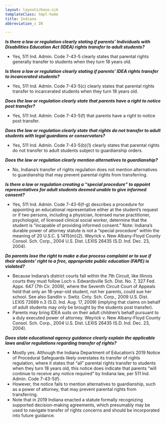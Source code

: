 ```yaml
---
layout: layouts/base.njk
templateClass: tmpl-home
title: Indiana
abbreviation_: IN

---
```

**_Is there a law or regulation clearly stating if parents’ Individuals with Disabilities Education Act (IDEA) rights transfer to adult students?_**

* Yes, 511 Ind. Admin. Code 7-43-5 clearly states that parental rights generally transfer to students when they turn 18 years old.

**_Is there a law or regulation clearly stating if parents’ IDEA rights transfer to incarcerated students?_**	

* Yes, 511 Ind. Admin. Code 7-43-5(c) clearly states that parental rights transfer to incarcerated students when they turn 18 years old.

**_Does the law or regulation clearly state that parents have a right to notice post transfer?_**	

* Yes, 511 Ind. Admin. Code 7-43-5(f) that parents have a right to notice post transfer.

**_Does the law or regulation clearly state that rights do not transfer to adult students with legal guardians or conservators?_**	

* Yes, 511 Ind. Admin. Code 7-43-5(b)(1) clearly states that parental rights do not transfer to adult students subject to guardianship orders. 

**_Does the law or regulation clearly mention alternatives to guardianship?_**	

* No, Indiana’s transfer of rights regulation does not mention alternatives to guardianship that may prevent parental rights from transferring.

**_Is there a law or regulation creating a “special procedure”  to appoint representatives for adult students deemed unable to give informed consent?_** 	

* Yes, 511 Ind. Admin. Code 7-43-6(f-g) describes a procedure for appointing an educational representative either at the student’s request or if two persons, including a physician, licensed nurse practitioner, psychologist, of licensed clinical social worker, determine that the student is “incapable of providing informed consent.” Note: Indiana’s durable power of attorney statute is not a “special procedure” within the meaning of 20 U.S.C. § 1415(m)(2). Weyrick v. New Albany-Floyd County Consol. Sch. Corp., 2004 U.S. Dist. LEXIS 26435 (S.D. Ind. Dec. 23, 2004).

**_Do parents lose the right to make a due process complaint or to sue if their students’ right to a free, appropriate public education (FAPE) is violated?_**

* Because Indiana’s district courts fall within the 7th Circuit, like Illinois courts they must follow Loch v. Edwardsville Sch. Dist. No. 7, 327 Fed. Appx. 647 (7th Cir. 2009), where the Seventh Circuit Court of Appeals held that only an 18-year-old student, not her parents, could sue her school. See also Sandlin v. Switz. Cnty. Sch. Corp., 2009 U.S. Dist. LEXIS 72689 n.3 (S.D. Ind. Aug. 17, 2009) (implying that claims on behalf of adult students may only be brought by the students post transfer).
* Parents may bring IDEA suits on their adult children’s behalf pursuant to a duly executed power of attorney. Weyrick v. New Albany-Floyd County Consol. Sch. Corp., 2004 U.S. Dist. LEXIS 26435 (S.D. Ind. Dec. 23, 2004).

**_Does state educational agency guidance clearly explain the applicable laws and/or regulations regarding transfer of rights?_**	

* Mostly yes. Although the Indiana Department of Education’s 2019 Notice of Procedural Safeguards likely overstates its transfer of rights regulation, where it states that “all” parental rights transfer to students when they turn 18 years old, this notice does indicate that parents “will continue to receive any notice required” by Indiana law, per 511 Ind. Admin. Code 7-43-5(f). 
* However, the notice fails to mention alternatives to guardianship, such as a power of attorney, that may prevent parental rights from transferring. 
* Note that in 2019 Indiana enacted a statute formally recognizing supported decision-making agreements, which presumably may be used to navigate transfer of rights concerns and should be incorporated into future guidance.